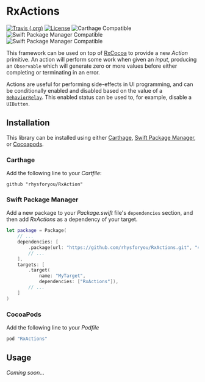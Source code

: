 # RxActions

[![Travis (.org)](https://img.shields.io/travis/rhysforyou/RxActions.svg?style=flat-square)](https://travis-ci.org/rhysforyou/RxActions) [![License](https://img.shields.io/badge/license-MIT-blue.svg?style=flat-square)](https://github.com/rhysforyou/RxActions/blob/master/LICENSE) ![Carthage Compatible](https://img.shields.io/badge/carthage-compatible-blue.svg?style=flat-square) ![Swift Package Manager Compatible](https://img.shields.io/badge/swiftpm-compatible-blue.svg?style=flat-square) ![Swift Package Manager Compatible](https://img.shields.io/badge/cocoapods-compatible-blue.svg?style=flat-square)

This framework can be used on top of [RxCocoa] to provide a new _Action_ primitive. An action will perform some work when given an _input_, producing an `Observable` which will generate zero or more values before either completing or terminating in an error.

Actions are useful for performing side-effects in UI programming, and can be conditionally enabled and disabled based on the value of a [`BehaviorRelay`](). This enabled status can be used to, for example, disable a `UIButton`.

[rxcocoa]: (https://github.com/ReactiveX/RxSwift)

## Installation

This library can be installed using either [Carthage], [Swift Package Manager], or [Cocoapods].

[carthage]: https://github.com/Carthage/Carthage
[swift package manager]: https://swift.org/package-manager/
[cocoapods]: (https://cocoapods.org)

### Carthage

Add the following line to your _Cartfile_:

```
github "rhysforyou/RxAction"
```

### Swift Package Manager

Add a new package to your _Package.swift_ file's `dependencies` section, and then add _RxActions_ as a dependency of your target.

```swift
let package = Package(
    // ...
    dependencies: [
        .package(url: "https://github.com/rhysforyou/RxActions.git", "4.0.0" ..< "5.0.0"),
        // ...
    ],
    targets: [
        .target(
            name: "MyTarget",
            dependencies: ["RxActions"]),
        // ...
    ]
)
```

### CocoaPods

Add the following line to your _Podfile_

```ruby
pod "RxActions"
```

## Usage

_Coming soon…_
